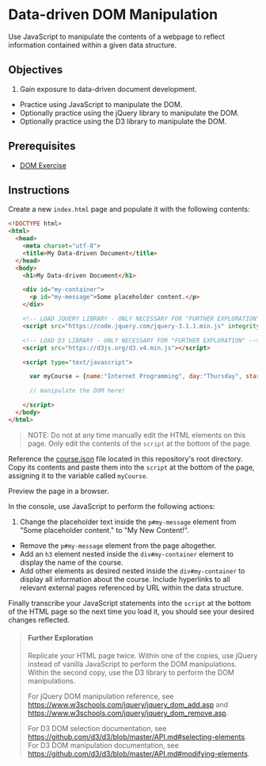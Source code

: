 # Data-driven DOM Manipulation

Use JavaScript to manipulate the contents of a webpage to reflect information contained within a given data structure.

## Objectives

  1. Gain exposure to data-driven document development.
  * Practice using JavaScript to manipulate the DOM.
  * Optionally practice using the jQuery library to manipulate the DOM.
  * Optionally practice using the D3 library to manipulate the DOM.

## Prerequisites

  + [DOM Exercise](/exercises/document-object-model/exercise.md)

## Instructions

Create a new `index.html` page and populate it with the following contents:

```` html
<!DOCTYPE html>
<html>
  <head>
    <meta charset="utf-8">
    <title>My Data-driven Document</title>
  </head>
  <body>
    <h1>My Data-driven Document</h1>

    <div id="my-container">
      <p id="my-message">Some placeholder content.</p>
    </div>

    <!-- LOAD JQUERY LIBRARY - ONLY NECESSARY FOR "FURTHER EXPLORATION" -->
    <script src="https://code.jquery.com/jquery-3.1.1.min.js" integrity="sha256-hVVnYaiADRTO2PzUGmuLJr8BLUSjGIZsDYGmIJLv2b8=" crossorigin="anonymous"></script>

    <!-- LOAD D3 LIBRARY - ONLY NECESSARY FOR "FURTHER EXPLORATION" -->
    <script src="https://d3js.org/d3.v4.min.js"></script>

    <script type="text/javascript">

      var myCourse = {name:"Internet Programming", day:"Thursday", start_time:"7:05pm", end_time:"10:05pm"} // replace this placeholder JSON object with the full object from course.json (see below)

      // manipulate the DOM here!

    </script>
  </body>
</html>
````

> NOTE: Do not at any time manually edit the HTML elements on this page. Only edit the contents of the `script` at the bottom of the page.

Reference the [course.json](/course.json) file located in this repository's root directory. Copy its contents and paste them into the `script` at the bottom of the page, assigning it to the variable called `myCourse`.

Preview the page in a browser.

In the console, use JavaScript to perform the following actions:

  1. Change the placeholder text inside the `p#my-message` element from "Some placeholder content." to "My New Content!".
  * Remove the `p#my-message` element from the page altogether.
  * Add an `h3` element nested inside the `div#my-container` element to display the name of the course.
  * Add other elements as desired nested inside the `div#my-container` to display all information about the course. Include hyperlinks to all relevant external pages referenced by URL within the data structure.

Finally transcribe your JavaScript statements into the `script` at the bottom of the HTML page so the next time you load it, you should see your desired changes reflected.

> #### Further Exploration
>
> Replicate your HTML page twice. Within one of the copies, use jQuery instead of vanilla JavaScript to perform the DOM manipulations. Within the second copy, use the D3 library to perform the DOM manipulations.
>
> For jQuery DOM manipulation reference, see https://www.w3schools.com/jquery/jquery_dom_add.asp and https://www.w3schools.com/jquery/jquery_dom_remove.asp.
>
> For D3 DOM selection documentation, see https://github.com/d3/d3/blob/master/API.md#selecting-elements. For D3 DOM manipulation documentation, see https://github.com/d3/d3/blob/master/API.md#modifying-elements.

